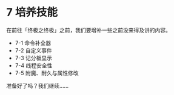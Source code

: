 # 7 培养技能

在前往「终极之终极」之前，我们要增补一些之前没来得及讲的内容。

- 7-1 命令补全器
- 7-2 自定义事件
- 7-3 记分板显示
- 7-4 线程安全性
- 7-5 附魔、耐久与属性修改

准备好了吗？我们继续……